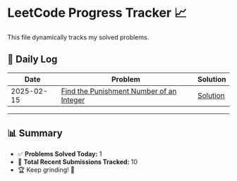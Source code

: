 # LeetCode Progress Tracker 📈

This file dynamically tracks my solved problems.

## 📅 Daily Log

| Date       | Problem | Solution |
|------------|---------|----------|
| 2025-02-15 | [Find the Punishment Number of an Integer](https://leetcode.com/problems/find-the-punishment-number-of-an-integer/) | [Solution](./solutions/find-the-punishment-number-of-an-integer.py) |


---

## 📊 Summary
- ✅ **Problems Solved Today:** 1
- 📌 **Total Recent Submissions Tracked:** 10
- 🏆 Keep grinding! 🚀

